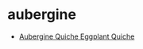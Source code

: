 # aubergine

 * [Aubergine Quiche Eggplant Quiche](../index/a/aubergine-quiche-eggplant-quiche.json)
